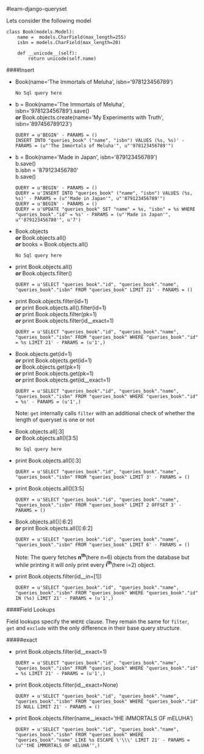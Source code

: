 #learn-django-queryset

Lets consider the following model
```
class Book(models.Model):
	name =  models.CharField(max_length=255)
	isbn = models.CharField(max_length=20)

	def __unicode__(self):
		return unicode(self.name)

```

<a name='insert-query'/>
####Insert

*   Book(name='The Immortals of Meluha', isbn='978123456789')

	```
	No Sql query here
	```

*   b = Book(name='The Immortals of Meluha', isbn='978123456789').save()<br/>__*or*__
	Book.objects.create(name='My Experiments with Truth', isbn='897456789123')
	
	```
    QUERY = u'BEGIN' - PARAMS = ()
    INSERT INTO "queries_book" ("name", "isbn") VALUES (%s, %s)' - PARAMS = (u"'The Immortals of Meluha'", u"'978123456789'")
    ```

*   b = Book(name='Made in Japan', isbn='879123456789')<br/>
	b.save()<br/>
	b.isbn = '879123456780'<br/>
	b.save()<br/>

	```
	QUERY = u'BEGIN' - PARAMS = ()
	QUERY = u'INSERT INTO "queries_book" ("name", "isbn") VALUES (%s, %s)' - PARAMS = (u"'Made in Japan'", u"'879123456789'")
	QUERY = u'BEGIN' - PARAMS = ()
	QUERY = u'UPDATE "queries_book" SET "name" = %s, "isbn" = %s WHERE "queries_book"."id" = %s' - PARAMS = (u"'Made in Japan'", u"'879123456780'", u'7')
	```

*   Book.objects <br/>__*or*__ Book.objects.all()<br/>__*or*__ books = Book.objects.all()

	```
	No Sql query here
	```

*   print Book.objects.all()<br/>__*or*__ Book.objects.filter()

	```
	QUERY = u'SELECT "queries_book"."id", "queries_book"."name", "queries_book"."isbn" FROM "queries_book" LIMIT 21' - PARAMS = ()
	```

*   print Book.objects.filter(id=1)<br/>__*or*__ print Book.objects.all().filter(id=1)<br/>__*or*__ print
	Book.objects.filter(pk=1)<br/>__*or*__ print Book.objects.filter(id__exact=1)

	```
	QUERY = u'SELECT "queries_book"."id", "queries_book"."name", "queries_book"."isbn" FROM "queries_book" WHERE "queries_book"."id" = %s LIMIT 21' - PARAMS = (u'1',)
	```

*	Book.objects.get(id=1)<br/>__*or*__ print Book.objects.get(id=1)<br/>__*or*__ Book.objects.get(pk=1)<br/>
	__*or*__ print Book.objects.get(pk=1)<br/>__*or*__ print Book.objects.get(id__exact=1)

	```
	QUERY = u'SELECT "queries_book"."id", "queries_book"."name", "queries_book"."isbn" FROM "queries_book" WHERE "queries_book"."id" = %s' - PARAMS = (u'1',)
	```

	Note: `get` internally calls `filter` with an additional check of whether the length of queryset is one or not

*   Book.objects.all[:3]<br/>__*or*__ Book.objects.all()[3:5]

	```
	No Sql query here
	```

*	print Book.objects.all()[:3]

	```
	QUERY = u'SELECT "queries_book"."id", "queries_book"."name", "queries_book"."isbn" FROM "queries_book" LIMIT 3' - PARAMS = ()
	```

*	print Book.objects.all()[3:5]

	```
	QUERY = u'SELECT "queries_book"."id", "queries_book"."name", "queries_book"."isbn" FROM "queries_book" LIMIT 2 OFFSET 3' - PARAMS = ()
	```

*	Book.objects.all()[:6:2]<br/>__*or*__ print Book.objects.all()[:6:2]

	```
	QUERY = u'SELECT "queries_book"."id", "queries_book"."name", "queries_book"."isbn" FROM "queries_book" LIMIT 6' - PARAMS = ()
	```

	Note: The query fetches __n<sup>th</sup>__(here n=6) objects from the database but while printing it will only print every __i<sup>th</sup>__(here i=2) object.

*   print Book.objects.filter(id__in=[1])

	```
	QUERY = u'SELECT "queries_book"."id", "queries_book"."name", "queries_book"."isbn" FROM "queries_book" WHERE "queries_book"."id" IN (%s) LIMIT 21' - PARAMS = (u'1',)
	```

<a name='field-lookups'/>
####Field Lookups

Field lookups specify the `WHERE` clause. They remain the same for `filter`, `get` and `exclude` with the only difference in their base query structure.

#####exact

*	print Book.objects.filter(id__exact=1)

	```
	QUERY = u'SELECT "queries_book"."id", "queries_book"."name", "queries_book"."isbn" FROM "queries_book" WHERE "queries_book"."id" = %s LIMIT 21' - PARAMS = (u'1',)
	```

*	print Book.objects.filter(id__exact=None)
	
	```
	QUERY = u'SELECT "queries_book"."id", "queries_book"."name", "queries_book"."isbn" FROM "queries_book" WHERE "queries_book"."id" IS NULL LIMIT 21' - PARAMS = ()
	```

*	print Book.objects.filter(name__iexact='tHE iMMORTALS OF mELUHA')

	```
	QUERY = u'SELECT "queries_book"."id", "queries_book"."name", "queries_book"."isbn" FROM "queries_book" WHERE "queries_book"."name" LIKE %s ESCAPE \'\\\' LIMIT 21' - PARAMS = (u"'tHE iMMORTALS OF mELUHA'",)
	```


